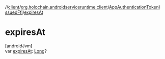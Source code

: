 //[client](../../../index.md)/[org.holochain.androidserviceruntime.client](../index.md)/[AppAuthenticationTokenIssuedFfi](index.md)/[expiresAt](expires-at.md)

# expiresAt

[androidJvm]\
var [expiresAt](expires-at.md): [Long](https://kotlinlang.org/api/core/kotlin-stdlib/kotlin/-long/index.html)?